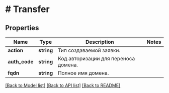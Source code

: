 # # Transfer

## Properties

Name | Type | Description | Notes
------------ | ------------- | ------------- | -------------
**action** | **string** | Тип создаваемой заявки. |
**auth_code** | **string** | Код авторизации для переноса домена. |
**fqdn** | **string** | Полное имя домена. |

[[Back to Model list]](../../README.md#models) [[Back to API list]](../../README.md#endpoints) [[Back to README]](../../README.md)

